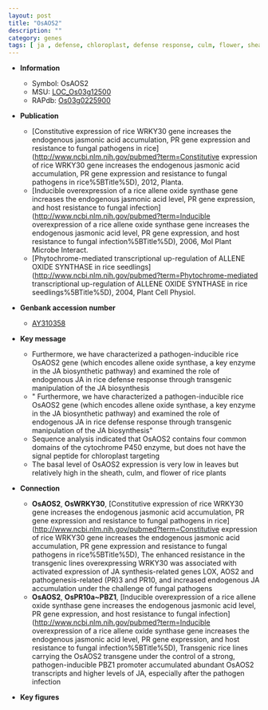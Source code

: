 ```yaml
---
layout: post
title: "OsAOS2"
description: ""
category: genes
tags: [ ja , defense, chloroplast, defense response, culm, flower, sheath]
---
```


* **Information**  
    + Symbol: OsAOS2  
    + MSU: [LOC_Os03g12500](http://rice.plantbiology.msu.edu/cgi-bin/ORF_infopage.cgi?orf=LOC_Os03g12500)  
    + RAPdb: [Os03g0225900](http://rapdb.dna.affrc.go.jp/viewer/gbrowse_details/irgsp1?name=Os03g0225900)  

* **Publication**  
    + [Constitutive expression of rice WRKY30 gene increases the endogenous jasmonic acid accumulation, PR gene expression and resistance to fungal pathogens in rice](http://www.ncbi.nlm.nih.gov/pubmed?term=Constitutive expression of rice WRKY30 gene increases the endogenous jasmonic acid accumulation, PR gene expression and resistance to fungal pathogens in rice%5BTitle%5D), 2012, Planta.
    + [Inducible overexpression of a rice allene oxide synthase gene increases the endogenous jasmonic acid level, PR gene expression, and host resistance to fungal infection](http://www.ncbi.nlm.nih.gov/pubmed?term=Inducible overexpression of a rice allene oxide synthase gene increases the endogenous jasmonic acid level, PR gene expression, and host resistance to fungal infection%5BTitle%5D), 2006, Mol Plant Microbe Interact.
    + [Phytochrome-mediated transcriptional up-regulation of ALLENE OXIDE SYNTHASE in rice seedlings](http://www.ncbi.nlm.nih.gov/pubmed?term=Phytochrome-mediated transcriptional up-regulation of ALLENE OXIDE SYNTHASE in rice seedlings%5BTitle%5D), 2004, Plant Cell Physiol.

* **Genbank accession number**  
    + [AY310358](http://www.ncbi.nlm.nih.gov/nuccore/AY310358)

* **Key message**  
    + Furthermore, we have characterized a pathogen-inducible rice OsAOS2 gene (which encodes allene oxide synthase, a key enzyme in the JA biosynthetic pathway) and examined the role of endogenous JA in rice defense response through transgenic manipulation of the JA biosynthesis
    + " Furthermore, we have characterized a pathogen-inducible rice OsAOS2 gene (which encodes allene oxide synthase, a key enzyme in the JA biosynthetic pathway) and examined the role of endogenous JA in rice defense response through transgenic manipulation of the JA biosynthesis"
    + Sequence analysis indicated that OsAOS2 contains four common domains of the cytochrome P450 enzyme, but does not have the signal peptide for chloroplast targeting
    + The basal level of OsAOS2 expression is very low in leaves but relatively high in the sheath, culm, and flower of rice plants

* **Connection**  
    + __OsAOS2__, __OsWRKY30__, [Constitutive expression of rice WRKY30 gene increases the endogenous jasmonic acid accumulation, PR gene expression and resistance to fungal pathogens in rice](http://www.ncbi.nlm.nih.gov/pubmed?term=Constitutive expression of rice WRKY30 gene increases the endogenous jasmonic acid accumulation, PR gene expression and resistance to fungal pathogens in rice%5BTitle%5D),  The enhanced resistance in the transgenic lines overexpressing WRKY30 was associated with activated expression of JA synthesis-related genes LOX, AOS2 and pathogenesis-related (PR)3 and PR10, and increased endogenous JA accumulation under the challenge of fungal pathogens
    + __OsAOS2__, __OsPR10a~PBZ1__, [Inducible overexpression of a rice allene oxide synthase gene increases the endogenous jasmonic acid level, PR gene expression, and host resistance to fungal infection](http://www.ncbi.nlm.nih.gov/pubmed?term=Inducible overexpression of a rice allene oxide synthase gene increases the endogenous jasmonic acid level, PR gene expression, and host resistance to fungal infection%5BTitle%5D),  Transgenic rice lines carrying the OsAOS2 transgene under the control of a strong, pathogen-inducible PBZ1 promoter accumulated abundant OsAOS2 transcripts and higher levels of JA, especially after the pathogen infection

* **Key figures**  


